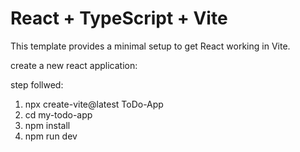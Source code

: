 # React + TypeScript + Vite

This template provides a minimal setup to get React working in Vite.

create a new react application:

step follwed:
1) npx create-vite@latest ToDo-App
2) cd my-todo-app
3) npm install
4) npm run dev




